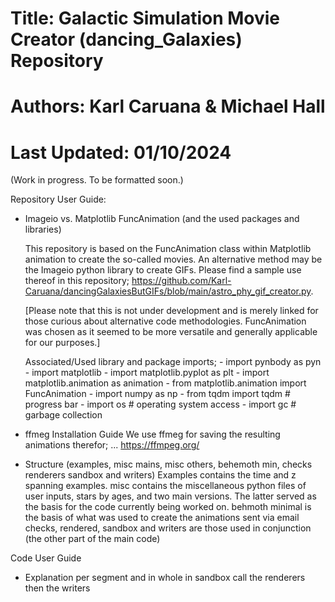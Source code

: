# Title:           Galactic Simulation Movie Creator (dancing_Galaxies) Repository
# Authors: Karl Caruana & Michael Hall      
# Last Updated:    01/10/2024

(Work in progress. To be formatted soon.)

Repository User Guide:

- Imageio vs. Matplotlib FuncAnimation (and the used packages and libraries)
  
    This repository is based on the FuncAnimation class within Matplotlib animation to create the so-called movies. An alternative method may be the Imageio python library to create GIFs. Please find a sample use thereof in this repository; https://github.com/Karl-Caruana/dancingGalaxiesButGIFs/blob/main/astro_phy_gif_creator.py.

    [Please note that this is not under development and is merely linked for those curious about alternative code methodologies. FuncAnimation was chosen as it seemed to be more versatile and generally applicable for our purposes.]

    Associated/Used library and package imports;
        - import pynbody as pyn
        - import matplotlib
        - import matplotlib.pyplot as plt
        - import matplotlib.animation as animation
        - from matplotlib.animation import FuncAnimation
        - import numpy as np
        - from tqdm import tqdm # progress bar
        - import os # operating system access
        - import gc  # garbage collection
  
- ffmeg Installation Guide
     We use ffmeg for saving the resulting animations therefor; ... https://ffmpeg.org/
  
- Structure (examples, misc mains, misc others, behemoth min, checks renderers sandbox and writers)
     Examples contains the time and z spanning examples.
     misc contains the miscellaneous python files of user inputs, stars by ages, and two main versions. The latter served as the basis for the code currently being worked on.
     behmoth minimal is the basis of what was used to create the animations sent via email
    checks, rendered, sandbox and writers are those used in conjunction (the other part of the main code)

Code User Guide

   - Explanation per segment and in whole
       in sandbox call the renderers then the writers
